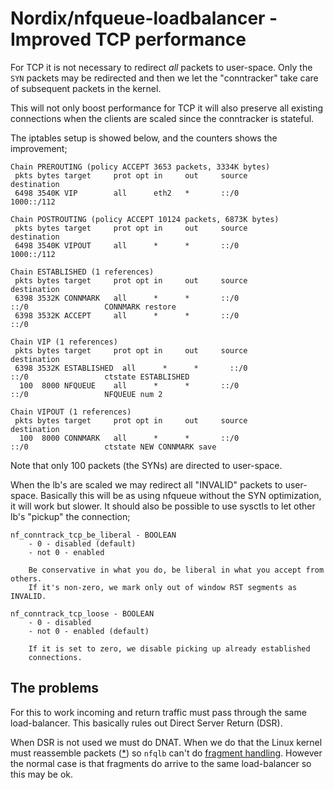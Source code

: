 # Nordix/nfqueue-loadbalancer - Improved TCP performance

For TCP it is not necessary to redirect *all* packets to
user-space. Only the `SYN` packets may be redirected and then we let
the "conntracker" take care of subsequent packets in the kernel.

This will not only boost performance for TCP it will also preserve all
existing connections when the clients are scaled since the conntracker
is stateful.


The iptables setup is showed below, and the counters shows the
improvement;

```
Chain PREROUTING (policy ACCEPT 3653 packets, 3334K bytes)
 pkts bytes target     prot opt in     out     source               destination         
 6498 3540K VIP        all      eth2   *       ::/0                 1000::/112          

Chain POSTROUTING (policy ACCEPT 10124 packets, 6873K bytes)
 pkts bytes target     prot opt in     out     source               destination         
 6498 3540K VIPOUT     all      *      *       ::/0                 1000::/112          

Chain ESTABLISHED (1 references)
 pkts bytes target     prot opt in     out     source               destination         
 6398 3532K CONNMARK   all      *      *       ::/0                 ::/0                 CONNMARK restore
 6398 3532K ACCEPT     all      *      *       ::/0                 ::/0                

Chain VIP (1 references)
 pkts bytes target     prot opt in     out     source               destination         
 6398 3532K ESTABLISHED  all      *      *       ::/0                 ::/0                 ctstate ESTABLISHED
  100  8000 NFQUEUE    all      *      *       ::/0                 ::/0                 NFQUEUE num 2

Chain VIPOUT (1 references)
 pkts bytes target     prot opt in     out     source               destination         
  100  8000 CONNMARK   all      *      *       ::/0                 ::/0                 ctstate NEW CONNMARK save
```

Note that only 100 packets (the SYNs) are directed to user-space.

When the lb's are scaled we may redirect all "INVALID" packets to
user-space. Basically this will be as using nfqueue without the SYN
optimization, it will work but slower. It should also be possible to
use sysctls to let other lb's "pickup" the connection;

```
nf_conntrack_tcp_be_liberal - BOOLEAN
	- 0 - disabled (default)
	- not 0 - enabled

	Be conservative in what you do, be liberal in what you accept from others.
	If it's non-zero, we mark only out of window RST segments as INVALID.

nf_conntrack_tcp_loose - BOOLEAN
	- 0 - disabled
	- not 0 - enabled (default)

	If it is set to zero, we disable picking up already established
	connections.
```

## The problems

For this to work incoming and return traffic must pass through the
same load-balancer. This basically rules out Direct Server Return
(DSR).

When DSR is not used we must do DNAT. When we do that the Linux kernel
must reassemble packets
([*](https://unix.stackexchange.com/questions/650790/unwanted-defragmentation-of-forwarded-ipv4-packets))
so `nfqlb` can't do [fragment handling](fragments.md). However the
normal case is that fragments do arrive to the same load-balancer so
this may be ok.